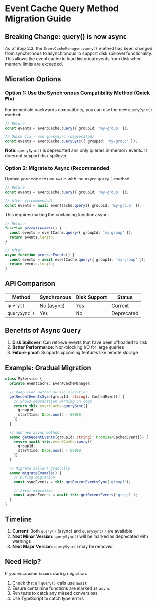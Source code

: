 # Event Cache Query Method Migration Guide

## Breaking Change: query() is now async

As of Step 2.2, the `EventCacheManager.query()` method has been changed from synchronous to
asynchronous to support disk spillover functionality. This allows the event cache to load historical
events from disk when memory limits are exceeded.

## Migration Options

### Option 1: Use the Synchronous Compatibility Method (Quick Fix)

For immediate backwards compatibility, you can use the new `querySync()` method:

```typescript
// Before
const events = eventCache.query({ groupId: 'my-group' });

// Quick fix - use querySync (deprecated)
const events = eventCache.querySync({ groupId: 'my-group' });
```

**Note:** `querySync()` is deprecated and only queries in-memory events. It does not support disk
spillover.

### Option 2: Migrate to Async (Recommended)

Update your code to use `await` with the async `query()` method:

```typescript
// Before
const events = eventCache.query({ groupId: 'my-group' });

// After (recommended)
const events = await eventCache.query({ groupId: 'my-group' });
```

This requires making the containing function async:

```typescript
// Before
function processEvents() {
  const events = eventCache.query({ groupId: 'my-group' });
  return events.length;
}

// After
async function processEvents() {
  const events = await eventCache.query({ groupId: 'my-group' });
  return events.length;
}
```

## API Comparison

| Method        | Synchronous | Disk Support | Status     |
| ------------- | ----------- | ------------ | ---------- |
| `query()`     | No (async)  | Yes          | Current    |
| `querySync()` | Yes         | No           | Deprecated |

## Benefits of Async Query

1. **Disk Spillover**: Can retrieve events that have been offloaded to disk
2. **Better Performance**: Non-blocking I/O for large queries
3. **Future-proof**: Supports upcoming features like remote storage

## Example: Gradual Migration

```typescript
class MyService {
  private eventCache: EventCacheManager;

  // Keep sync method during migration
  getRecentEventsSync(groupId: string): CachedEvent[] {
    // Shows deprecation warning in logs
    return this.eventCache.querySync({
      groupId,
      startTime: Date.now() - 60000,
    });
  }

  // Add new async method
  async getRecentEvents(groupId: string): Promise<CachedEvent[]> {
    return await this.eventCache.query({
      groupId,
      startTime: Date.now() - 60000,
    });
  }

  // Migrate callers gradually
  async migrateExample() {
    // During migration
    const syncEvents = this.getRecentEventsSync('group1');

    // After migration
    const asyncEvents = await this.getRecentEvents('group1');
  }
}
```

## Timeline

1. **Current**: Both `query()` (async) and `querySync()` are available
2. **Next Minor Version**: `querySync()` will be marked as deprecated with warnings
3. **Next Major Version**: `querySync()` may be removed

## Need Help?

If you encounter issues during migration:

1. Check that all `query()` calls use `await`
2. Ensure containing functions are marked as `async`
3. Run tests to catch any missed conversions
4. Use TypeScript to catch type errors

